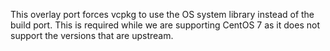 This overlay port forces vcpkg to use the OS system library instead of the build port.
This is required while we are supporting CentOS 7 as it does not support the versions that are upstream.
